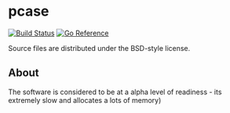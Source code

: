 # pcase

[![Build Status](https://cloud.drone.io/api/badges/gorelib/pcase/status.svg)](https://cloud.drone.io/gorelib/pcase)
[![Go Reference](https://pkg.go.dev/badge/github.com/gorelib/pcase.svg)](https://pkg.go.dev/github.com/gorelib/pcase)

Source files are distributed under the BSD-style license.

## About

The software is considered to be at a alpha level of readiness -
its extremely slow and allocates a lots of memory)
